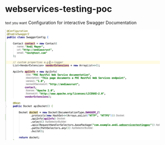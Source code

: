 # webservices-testing-poc
<span style="font-size:80%">text you want</span>
Configuration for interactive Swagger Documentation

![swagger-config](https://github.com/andiausrust/webservices-testing-poc/blob/master/Screenshot%20SwaggerConfig.png)
